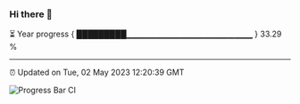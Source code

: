 ### Hi there 👋

⏳ Year progress { █████████▁▁▁▁▁▁▁▁▁▁▁▁▁▁▁▁▁▁▁▁▁ } 33.29 %

---

⏰ Updated on Tue, 02 May 2023 12:20:39 GMT

![Progress Bar CI](https://github.com/liununu/liununu/workflows/Progress%20Bar%20CI/badge.svg)
